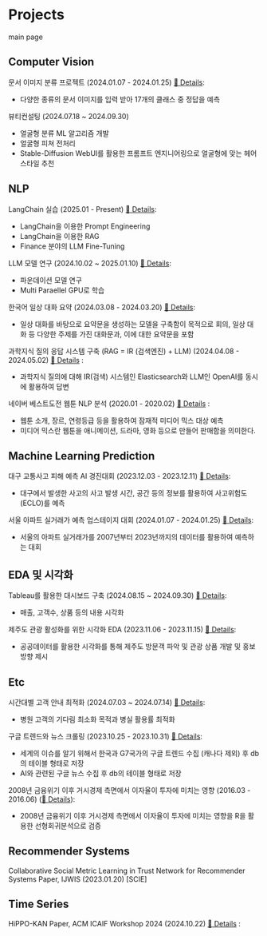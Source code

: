 # Projects  
main page 

## Computer Vision  
문서 이미지 분류 프로젝트 (2024.01.07 - 2024.01.25) [🔗 Details](https://github.com/kthnineone/kthnineone/blob/main/project/cv_document_classify.md):   
+ 다양한 종류의 문서 이미지를 입력 받아 17개의 클래스 중 정답을 예측

뷰티컨설팅 (2024.07.18 ~ 2024.09.30)  
+ 얼굴형 분류 ML 알고리즘 개발
+ 얼굴형 피쳐 전처리
+ Stable-Diffusion WebUI를 활용한 프롬프트 엔지니어링으로 얼굴형에 맞는 헤어 스타일 추천   

## NLP  
LangChain 실습 (2025.01 - Present) [🔗 Details](https://github.com/kthnineone/llm-practice):   
+ LangChain을 이용한 Prompt Engineering  
+ LangChain을 이용한 RAG  
+ Finance 분야의 LLM Fine-Tuning  

LLM 모델 연구 (2024.10.02 ~ 2025.01.10) [🔗 Details](https://github.com/kthnineone/kthnineone/blob/main/mementoai_project/llm_research.md):  
+ 파운데이션 모델 연구  
+ Multi Paraellel GPU로 학습  

한국어 일상 대화 요약 (2024.03.08 - 2024.03.20) [🔗 Details](https://github.com/kthnineone/kthnineone/blob/main/project/nlp_dialogue_summary.md):  
+ 일상 대화를 바탕으로 요약문을 생성하는 모델을 구축함이 목적으로 회의, 일상 대화 등 다양한 주제를 가진 대화문과, 이에 대한 요약문을 포함   


과학지식 질의 응답 시스템 구축 (RAG = IR (검색엔진) + LLM) (2024.04.08 - 2024.05.02) [🔗 Details](https://github.com/kthnineone/kthnineone/blob/main/project/ir_science_rag.md) :  
+ 과학지식 질의에 대해 IR(검색) 시스템인 Elasticsearch와 LLM인 OpenAI를 동시에 활용하여 답변  


네이버 베스트도전 웹툰 NLP 분석 (2020.01 - 2020.02) [🔗 Details](https://github.com/kthnineone/kthnineone/blob/main/project/naver_webtoon_nlp_analysis.md) :  
+ 웹툰 소개, 장르, 연령등급 등을 활용하여 잠재적 미디어 믹스 대상 예측  
+ 미디어 믹스란 웹툰을 애니메이션, 드라마, 영화 등으로 만들어 판매함을 의미한다.  


## Machine Learning Prediction  
대구 교통사고 피해 예측 AI 경진대회 (2023.12.03 - 2023.12.11) [🔗 Details](https://github.com/kthnineone/kthnineone/blob/main/project/dacon_daegu_car_accident.md):  
+ 대구에서 발생한 사고의 사고 발생 시간, 공간 등의 정보를 활용하여 사고위험도(ECLO)를 예측  


서울 아파트 실거래가 예측 업스테이지 대회 (2024.01.07 - 2024.01.25) [🔗 Details](https://github.com/kthnineone/kthnineone/blob/main/project/ml_apartment_price.md): 
+ 서울의 아파트 실거래가를 2007년부터 2023년까지의 데이터를 활용하여 예측하는 대회  


## EDA 및 시각화  
Tableau를 활용한 대시보드 구축 (2024.08.15 ~ 2024.09.30) [🔗 Details](https://github.com/kthnineone/kthnineone/blob/main/mementoai_project/tableau_draft.md):
+ 매출, 고객수, 상품 등의 내용 시각화


제주도 관광 활성화를 위한 시각화 EDA (2023.11.06 - 2023.11.15) [🔗 Details](https://github.com/kthnineone/kthnineone/blob/main/project/jeju_eda.md):  
+ 공공데이터를 활용한 시각화를 통해 제주도 방문객 파악 및 관광 상품 개발 및 홍보 방향 제시  


## Etc   
시간대별 고객 안내 최적화 (2024.07.03 ~ 2024.07.14) [🔗 Details](https://github.com/kthnineone/kthnineone/blob/main/mementoai_project/optim_reservation.md):
+ 병원 고객의 기다림 최소화 목적과 병실 활용률 최적화  


구글 트렌드와 뉴스 크롤링 (2023.10.25 - 2023.10.31) [🔗 Details](https://github.com/kthnineone/kthnineone/blob/main/project/google_trend_news_crawl.md):
+ 세계의 이슈를 알기 위해서 한국과 G7국가의 구글 트렌드 수집 (캐나다 제외) 후 db의 테이블 형태로 저장  
+ AI와 관련된 구글 뉴스 수집 후 db의 테이블 형태로 저장  


2008년 금융위기 이후 거시경제 측면에서 이자율이 투자에 미치는 영향 (2016.03 - 2016.06) ([🔗 Details](https://github.com/kthnineone/kthnineone/blob/main/project/r_econometrics_macroeconomics.md)):  
+ 2008년 금융위기 이후 거시경제 측면에서 이자율이 투자에 미치는 영향을 R을 활용한 선형회귀분석으로 검증  


## Recommender Systems  
Collaborative Social Metric Learning in Trust Network for Recommender Systems Paper, IJWIS (2023.01.20) \[SCIE\]  

## Time Series  
HiPPO-KAN Paper, ACM ICAIF Workshop 2024 (2024.10.22)  [🔗 Details](https://github.com/kthnineone/kthnineone/blob/main/mementoai_project/hippo_kan_paper.md) :  



